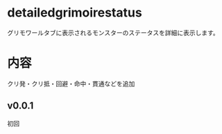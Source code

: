 # detailedgrimoirestatus
グリモワールタブに表示されるモンスターのステータスを詳細に表示します。
# 内容
クリ発・クリ抵・回避・命中・貫通などを追加
## v0.0.1
初回
